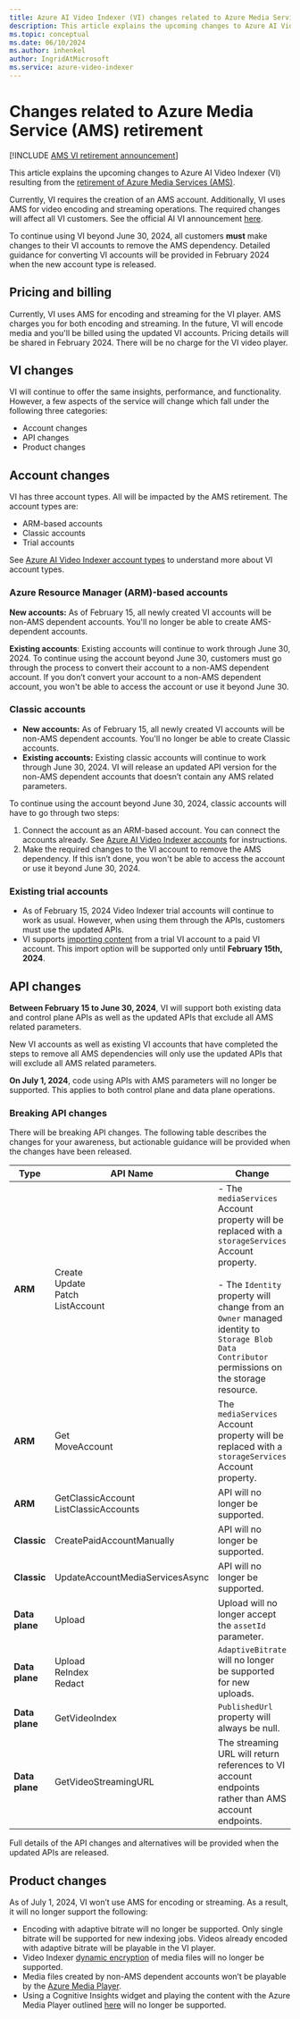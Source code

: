 ```yaml
---
title: Azure AI Video Indexer (VI) changes related to Azure Media Service (AMS) retirement  
description: This article explains the upcoming changes to Azure AI Video Indexer (VI) related to the retirement of Azure Media Services (AMS).
ms.topic: conceptual
ms.date: 06/10/2024
ms.author: inhenkel
author: IngridAtMicrosoft
ms.service: azure-video-indexer
---
```


# Changes related to Azure Media Service (AMS) retirement

[!INCLUDE [AMS VI retirement announcement](./includes/important-ams-retirement-abbreviated.md)]

This article explains the upcoming changes to Azure AI Video Indexer (VI) resulting from the [retirement of Azure Media Services (AMS)](/azure/media-services/latest/azure-media-services-retirement).

Currently, VI requires the creation of an AMS account. Additionally, VI uses AMS for video encoding and streaming operations. The required changes will affect all VI customers. See the official AI VI announcement [here](https://azure.microsoft.com/updates/videoindexer-2/).

To continue using VI beyond June 30, 2024, all customers **must** make changes to their VI accounts to remove the AMS dependency. Detailed guidance for converting VI accounts will be provided in February 2024 when the new account type is released.

## Pricing and billing

Currently, VI uses AMS for encoding and streaming for the VI player. AMS charges you for both encoding and streaming. In the future, VI will encode media and you'll be billed using the updated VI accounts. Pricing details will be shared in February 2024. There will be no charge for the VI video player.

## VI changes

VI will continue to offer the same insights, performance, and functionality. However, a few aspects of the service will change which fall under the following three categories:

- Account changes
- API changes
- Product changes

## Account changes

VI has three account types. All will be impacted by the AMS retirement. The account types are:

- ARM-based accounts
- Classic accounts
- Trial accounts

See [Azure AI Video Indexer account types](/azure/azure-video-indexer/accounts-overview) to understand more about VI account types.

### Azure Resource Manager (ARM)-based accounts

**New accounts:** As of February 15, all newly created VI accounts will be non-AMS dependent accounts. You'll no longer be able to create AMS-dependent accounts.

**Existing accounts**: Existing accounts will continue to work through June 30, 2024. To continue using the account beyond June 30, customers must go through the process to convert their account to a non-AMS dependent account. If you don’t convert your account to a non-AMS dependent account, you won't be able to access the account or use it beyond June 30.

### Classic accounts

- **New accounts:** As of February 15, all newly created VI accounts will be non-AMS dependent accounts. You'll no longer be able to create Classic accounts.
- **Existing accounts:** Existing classic accounts will continue to work through June 30, 2024. VI will release an updated API version for the non-AMS dependent accounts that doesn’t contain any AMS related parameters.

To continue using the account beyond June 30, 2024, classic accounts will have to go through two steps:

1. Connect the account as an ARM-based account. You can connect the accounts already. See [Azure AI Video Indexer accounts](accounts-overview.md) for instructions.
1. Make the required changes to the VI account to remove the AMS dependency. If this isn’t done, you won't be able to access the account or use it beyond June 30, 2024.

### Existing trial accounts

- As of February 15, 2024 Video Indexer trial accounts will continue to work as usual. However, when using them through the APIs, customers must use the updated APIs.
- VI supports [importing content](import-content-from-trial.md) from a trial VI account to a paid VI account. This import option will be supported only until **February 15th, 2024**.

## API changes

**Between February 15 to June 30, 2024**, VI will support both existing data and control plane APIs as well as the updated APIs that exclude all AMS related parameters.

New VI accounts as well as existing VI accounts that have completed the steps to remove all AMS dependencies will only use the updated APIs that will exclude all AMS related parameters.

**On July 1, 2024**, code using APIs with AMS parameters will no longer be supported. This applies to both control plane and data plane operations.

### Breaking API changes

There will be breaking API changes. The following table describes the changes for your awareness, but actionable guidance will be provided when the changes have been released.

| **Type** | **API Name** |  **Change** |
|---|---|---|
| **ARM** | Create<br/>Update<br/>Patch<br/>ListAccount | - The `mediaServices` Account property will be replaced with a `storageServices` Account property.<br/><br/> - The `Identity` property will change from an `Owner` managed identity to `Storage Blob Data Contributor` permissions on the storage resource. |
| **ARM** | Get<br/>MoveAccount | The `mediaServices` Account property will be replaced with a `storageServices` Account property. |
| **ARM** | GetClassicAccount<br/>ListClassicAccounts |  API will no longer be supported. |
| **Classic** | CreatePaidAccountManually | API will no longer be supported. |
| **Classic** | UpdateAccountMediaServicesAsync |  API will no longer be supported. |
| **Data plane** | Upload | Upload will no longer accept the `assetId` parameter. |
| **Data plane** | Upload<br/>ReIndex<br/>Redact | `AdaptiveBitrate` will no longer be supported for new uploads. |
| **Data plane** | GetVideoIndex | `PublishedUrl` property will always be null. |
| **Data plane** | GetVideoStreamingURL | The streaming URL will return references to VI account endpoints rather than AMS account endpoints. |

Full details of the API changes and alternatives will be provided when the updated APIs are released.

## Product changes

As of July 1, 2024, VI won’t use AMS for encoding or streaming. As a result, it will no longer support the following:

- Encoding with adaptive bitrate will no longer be supported. Only single bitrate will be supported for new indexing jobs. Videos already encoded with adaptive bitrate will be playable in the VI player.
- Video Indexer [dynamic encryption](/azure/media-services/latest/drm-content-protection-concept) of media files will no longer be supported.
- Media files created by non-AMS dependent accounts won’t be playable by the [Azure Media Player](https://azure.microsoft.com/products/media-services/media-player).
- Using a Cognitive Insights widget and playing the content with the Azure Media Player outlined [here](video-indexer-embed-widgets.md) will no longer be supported.
